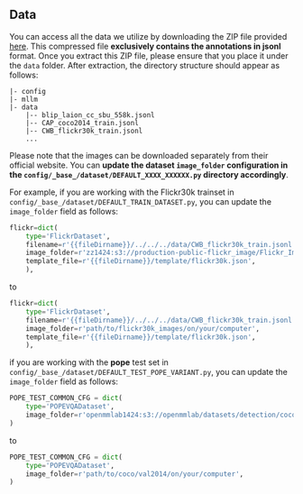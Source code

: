 ## Data

You can access all the data we utilize by downloading the ZIP file provided [here](https://drive.google.com/file/d/1CNLu1zJKPtliQEYCZlZ8ykH00ppInnyN/view?usp=drive_link). This compressed file **exclusively contains the annotations in jsonl** format. Once you extract this ZIP file, please ensure that you place it under the `data` folder. After extraction, the directory structure should appear as follows:

```
|- config
|- mllm
|- data
    |-- blip_laion_cc_sbu_558k.jsonl
    |-- CAP_coco2014_train.jsonl
    |-- CWB_flickr30k_train.jsonl
    ...
```

Please note that the images can be downloaded separately from their official website. You can **update the dataset `image_folder` configuration in the `config/_base_/dataset/DEFAULT_XXXX_XXXXXX.py` directory accordingly**. 

For example, if you are working with the Flickr30k trainset in `config/_base_/dataset/DEFAULT_TRAIN_DATASET.py`, you can update the `image_folder` field as follows:

```python
flickr=dict(
    type='FlickrDataset',
    filename=r'{{fileDirname}}/../../../data/CWB_flickr30k_train.jsonl',
    image_folder=r'zz1424:s3://production-public-flickr_image/Flickr_Image/unzip/flickr30k_images/flickr30k_images',
    template_file=r'{{fileDirname}}/template/flickr30k.json',
    ),
```

to

```python
flickr=dict(
    type='FlickrDataset',
    filename=r'{{fileDirname}}/../../../data/CWB_flickr30k_train.jsonl',
    image_folder=r'path/to/flickr30k_images/on/your/computer',
    template_file=r'{{fileDirname}}/template/flickr30k.json',
    ),
```

 if you are working with the **pope** test set in `config/_base_/dataset/DEFAULT_TEST_POPE_VARIANT.py`, you can update the `image_folder` field as follows:

```python
POPE_TEST_COMMON_CFG = dict(
    type='POPEVQADataset',
    image_folder=r'openmmlab1424:s3://openmmlab/datasets/detection/coco/val2014',
)
```

to

```python
POPE_TEST_COMMON_CFG = dict(
    type='POPEVQADataset',
    image_folder=r'path/to/coco/val2014/on/your/computer',
)
```

